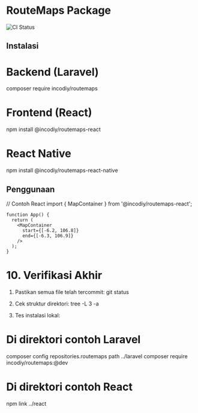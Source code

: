 # RouteMaps Package
![CI Status](https://github.com/uincodiy/routemaps/actions/workflows/ci.yml/badge.svg)

## Instalasi

# Backend (Laravel)
composer require incodiy/routemaps

# Frontend (React)
npm install @incodiy/routemaps-react

# React Native
npm install @incodiy/routemaps-react-native


## Penggunaan

// Contoh React
    import { MapContainer } from '@incodiy/routemaps-react';
    
    function App() {
      return (
        <MapContainer 
          start={[-6.2, 106.8]}
          end={[-6.3, 106.9]}
        />
      );
    }


# 10. Verifikasi Akhir
1. Pastikan semua file telah tercommit:
git status

2. Cek struktur direktori:
tree -L 3 -a

3. Tes instalasi lokal:
# Di direktori contoh Laravel
composer config repositories.routemaps path ../laravel
composer require incodiy/routemaps:@dev

# Di direktori contoh React
npm link ../react
